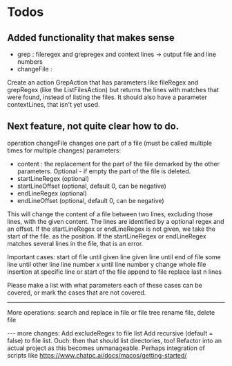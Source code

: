 # Todos

## Added functionality that makes sense

- grep : fileregex and grepregex and context lines -> output file and line numbers
- changeFile : 

Create an action GrepAction that has parameters like fileRegex and grepRegex (like the ListFilesAction) but returns 
the lines with matches that were found, instead of listing the files. It should also have a parameter contextLines, 
that isn't yet used.

## Next feature, not quite clear how to do.

operation changeFile changes one part of a file (must be called multiple times for multiple changes)
parameters:
- content : the replacement for the part of the file demarked by the other parameters. Optional - if empty the part of the file is deleted.
- startLineRegex (optional)
- startLineOffset (optional, default 0, can be negative)
- endLineRegex (optional)
- endLineOffset (optional, default 0, can be negative)

This will change the content of a file between two lines, excluding those lines, with the given content.
The lines are identified by a optional regex and an offset.
If the startLineRegex or endLineRegex is not given, we take the start of the file. as the position.
If the startLineRegex or endLineRegex matches several lines in the file, that is an error.

Important cases:
start of file until given line
given line until end of file
some line until other line
line number x until line number y
change whole file
insertion at specific line or start of the file
append to file
replace last n lines

Please make a list with what parameters each of these cases can be covered, or mark the cases that are not covered.

---
More operations:
search and replace in file or file tree
rename file, delete file

--- more changes:
Add excludeRegex to file list
Add recursive (default = false) to file list. Ouch: then that should list directories, too!
Refactor into an actual project as this becomes unmanageable. Perhaps integration of scripts like
    https://www.chatpc.ai/docs/macos/getting-started/
